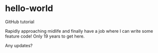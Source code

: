 # hello-world
GitHub tutorial


Rapidly approaching midlife and finally have a job where I can write some feature code!
Only 19 years to get here.

Any updates?
